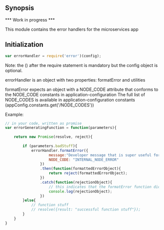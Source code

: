 ## Synopsis

*** Work in progress ***

This module contains the error handlers for the microservices app


## Initialization

```javascript
var errorHandler = require('error')(config);
```

Note: the () after the require statement is mandatory but the config object is optional.

errorHandler is an object with two properties: formatError and utilities

formatError expects an object with a NODE_CODE attribute that conforms to the NODE_CODE constants in application-configuration
The full list of NODE_CODES is available in application-configuration constants (appConfig.constants.get('/NODE_CODES'))

Example:

```javascript
// in your code, written as promise
var errorGeneratingFunction = function(parameters){
    
    return new Promise(resolve, reject){
        
        if (parameters.badStuff){
            errorHandler.formatError({
                    message:"Developer message that is super useful for debugging", 
                    NODE_CODE: "INTERNAL_NODE_ERROR"
                })
                .then(function(formattedErrorObject){
                    return reject(formattedErrorObject);
                })
                .catch(function(rejectionObject){
                    // this indicates that the formatError function didn't receive the required NODE_CODE
                    console.log(rejectionObject);
                })
        }else{
            // function stuff
            // resolve({result: "successful function stuff"});
        }
    }
}
